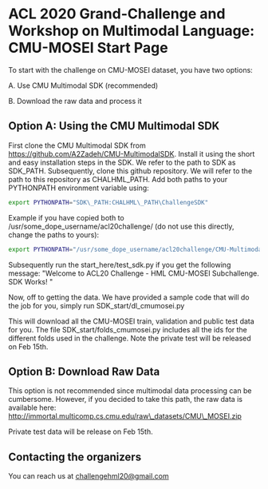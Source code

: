 # ACL 2020 Grand-Challenge and Workshop on Multimodal Language: CMU-MOSEI Start Page

To start with the challenge on CMU-MOSEI dataset, you have two options:

A. Use CMU Multimodal SDK (recommended)

B. Download the raw data and process it

## Option A: Using the CMU Multimodal SDK

First clone the CMU Multimodal SDK from https://github.com/A2Zadeh/CMU-MultimodalSDK. Install it using the short and easy installation steps in the SDK. We refer to the path to SDK as SDK\_PATH. Subsequently, clone this github repository. We will refer to the path to this repository as CHALHML\_PATH. Add both paths to your PYTHONPATH environment variable using:

```bash
export PYTHONPATH="SDK\_PATH:CHALHML\_PATH\ChallengeSDK"
```

Example if you have copied both to  /usr/some\_dope\_username/acl20challenge/ (do not use this directly, change the paths to yours): 

```bash
export PYTHONPATH="/usr/some_dope_username/acl20challenge/CMU-MultimodalSDK:/usr/some_dope_username/acl20challenge/git_challenge/ChallengeSDK/"
```

Subsequently run the start\_here/test\_sdk.py if you get the following message: "Welcome to ACL20 Challenge - HML CMU-MOSEI Subchallenge. SDK Works! "

Now, off to getting the data. We have provided a sample code that will do the job for you, simply run SDK\_start/dl\_cmumosei.py

This will download all the CMU-MOSEI train, validation and public test data for you. The file SDK\_start/folds\_cmumosei.py includes all the ids for the different folds used in the challenge. Note the private test will be released on Feb 15th.  

## Option B: Download Raw Data

This option is not recommended since multimodal data processing can be cumbersome. However, if you decided to take this path, the raw data is available here: http://immortal.multicomp.cs.cmu.edu/raw\_datasets/CMU\_MOSEI.zip

Private test data will be release on Feb 15th.  

## Contacting the organizers

You can reach us at challengehml20@gmail.com


